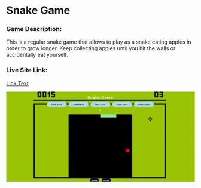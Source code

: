 # Snake Game
### Game Description:
This is a regular snake game that allows to play as a snake eating apples in order to grow longer. Keep collecting apples until you hit the walls or accidentally eat yourself.

### Live Site Link:
[Link Text](hhttps://daniel1000c.github.io/gameProject/)

![Snake Game Screenshot](images/snakeGameScreenshot.png)

